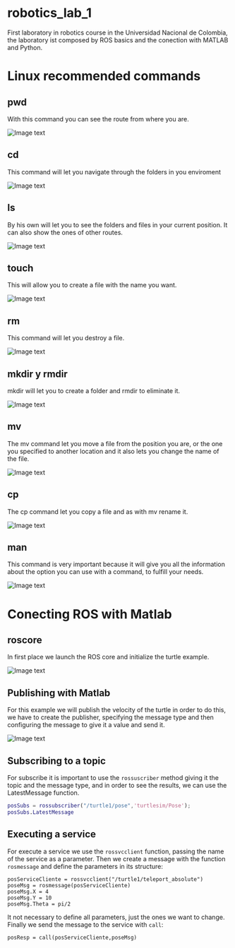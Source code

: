 # robotics_lab_1
First laboratory in robotics course in the Universidad Nacional de Colombia, the laboratory ist composed by ROS basics and the conection with MATLAB and Python.
# Linux recommended commands

## pwd
With this command you can see the route from where you are.

![Image text](img/Screenshot%20from%202022-04-06%2014-51-02.png)

## cd

This command will let you navigate through the folders in you enviroment 

![Image text](https://github.com/YeisonGonzalez/robotics_lab_1/blob/06d08749be7902dfcb9b5dd6e6ac2497be859092/img/cd.png)

## ls 

By his own will let you to see the folders and files in your current position. It can also show the ones of other routes.

![Image text](https://github.com/YeisonGonzalez/robotics_lab_1/blob/06d08749be7902dfcb9b5dd6e6ac2497be859092/img/ls.png)

## touch

This will allow you to create a file with the name you want. 

![Image text](https://github.com/YeisonGonzalez/robotics_lab_1/blob/06d08749be7902dfcb9b5dd6e6ac2497be859092/img/touch.png)

## rm 

This command will let you destroy a file.

![Image text](https://github.com/YeisonGonzalez/robotics_lab_1/blob/06d08749be7902dfcb9b5dd6e6ac2497be859092/img/rm.png)

## mkdir y rmdir

mkdir will let you to create a folder and rmdir to eliminate it. 

![Image text](https://github.com/YeisonGonzalez/robotics_lab_1/blob/06d08749be7902dfcb9b5dd6e6ac2497be859092/img/dir.png)

## mv 

The mv command let you move a file from the position you are, or the one you specified to another location and it also lets you change the name of the file.

![Image text](https://github.com/YeisonGonzalez/robotics_lab_1/blob/06d08749be7902dfcb9b5dd6e6ac2497be859092/img/mv.png)

## cp 

The cp command let you copy a file and as with mv rename it. 

![Image text](https://github.com/YeisonGonzalez/robotics_lab_1/blob/06d08749be7902dfcb9b5dd6e6ac2497be859092/img/cp.png)

## man 

This command is very important because it will give you all the information about the option you can use with a command, to fulfill your needs. 

![Image text](https://github.com/YeisonGonzalez/robotics_lab_1/blob/06d08749be7902dfcb9b5dd6e6ac2497be859092/img/man.png)

# Conecting ROS with Matlab
## roscore
In first place we launch the ROS core and initialize the turtle example.

![Image text](https://github.com/YeisonGonzalez/robotics_lab_1/blob/f8f6b0122bd29454ecc4640c62984ddbf1318c1d/img/roscore.png)

## Publishing with Matlab

For this example we will publish the velocity of the turtle in order to do this, we have to create the publisher, specifying the message type and then configuring the message to give it a value and send it. 

![Image text](https://github.com/YeisonGonzalez/robotics_lab_1/blob/f8f6b0122bd29454ecc4640c62984ddbf1318c1d/img/turtle_vel_matlab.png)

## Subscribing to a topic

For subscribe it is important to use the ```rossuscriber``` method giving it the topic and the message type, and in order to see the results, we can use the LatestMessage function. 

```matlab
posSubs = rossubscriber("/turtle1/pose",'turtlesim/Pose');
posSubs.LatestMessage
```

## Executing a service

For execute a service we use the ```rossvcclient``` function, passing the name of the service as a parameter. Then we create a message with the function ```rosmessage``` and define the parameters in its structure:
```
posServiceCliente = rossvcclient("/turtle1/teleport_absolute")
poseMsg = rosmessage(posServiceCliente)
poseMsg.X = 4
poseMsg.Y = 10
poseMsg.Theta = pi/2
```
It not necessary to define all parameters, just the ones we want to change. Finally we send the message to the service with ```call```:
```
posResp = call(posServiceCliente,poseMsg)
```










